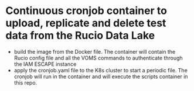 # Continuous cronjob container to upload, replicate and delete test data from the Rucio Data Lake

- build the image from the Docker file. The container will contain the Rucio config file and all the VOMS commands to authenticate through the IAM ESCAPE instance
- apply the cronjob.yaml file to the K8s cluster to start a periodic file. The cronjob will run in the container and will execute the scripts container in this repo. 
